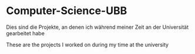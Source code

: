 # Computer-Science-UBB
Dies sind die Projekte, an denen ich während meiner Zeit an der Universität gearbeitet habe

These are the projects I worked on during my time at the university
